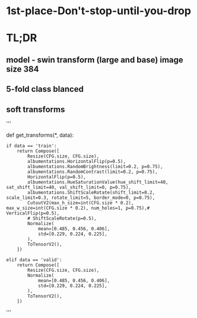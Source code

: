 # 1st-place-Don't-stop-until-you-drop
# TL;DR
## model - swin transform (large and base) image size 384
## 5-fold class blanced
## soft transforms
'''

def get_transforms(*, data):
    
    if data == 'train':
        return Compose([
            Resize(CFG.size, CFG.size),
            albumentations.HorizontalFlip(p=0.5),
            albumentations.RandomBrightness(limit=0.2, p=0.75),
            albumentations.RandomContrast(limit=0.2, p=0.75),
            HorizontalFlip(p=0.5),
            albumentations.HueSaturationValue(hue_shift_limit=40, sat_shift_limit=40, val_shift_limit=0, p=0.75),
            albumentations.ShiftScaleRotate(shift_limit=0.2, scale_limit=0.3, rotate_limit=5, border_mode=0, p=0.75),
            CutoutV2(max_h_size=int(CFG.size * 0.2), max_w_size=int(CFG.size * 0.2), num_holes=1, p=0.75),# VerticalFlip(p=0.5),
            # ShiftScaleRotate(p=0.5),
            Normalize(
                mean=[0.485, 0.456, 0.406],
                std=[0.229, 0.224, 0.225],
            ),
            ToTensorV2(),
        ])

    elif data == 'valid':
        return Compose([
            Resize(CFG.size, CFG.size),
            Normalize(
                mean=[0.485, 0.456, 0.406],
                std=[0.229, 0.224, 0.225],
            ),
            ToTensorV2(),
        ])
'''
